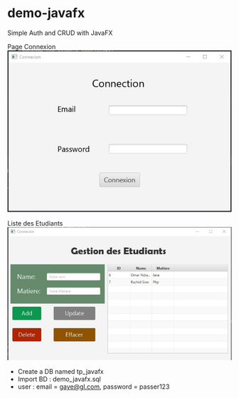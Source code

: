 # demo-javafx
 Simple Auth and CRUD with JavaFX

Page Connexion
<img src="Conn.jpg">

Liste des Etudiants
<img src="students.jpg" alt="page_home" title="Page d'acceuil client">

- Create a DB named tp_javafx
- Import BD : demo_javafx.sql
- user : email = gaye@gl.com, password = passer123
